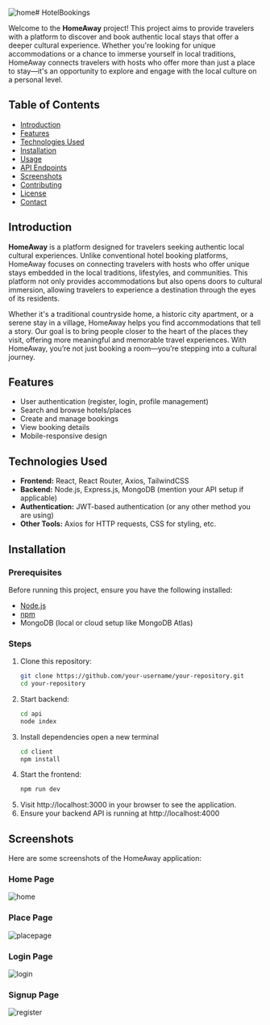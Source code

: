 ![home](https://github.com/user-attachments/assets/f1e0061e-da5b-41af-9977-65adc66089fc)# HotelBookings

Welcome to the **HomeAway** project!  This project aims to provide travelers with a platform to discover and book authentic local stays that offer a deeper cultural experience. Whether you're looking for unique accommodations or a chance to immerse yourself in local traditions, HomeAway connects travelers with hosts who offer more than just a place to stay—it's an opportunity to explore and engage with the local culture on a personal level.

## Table of Contents
- [Introduction](#introduction)
- [Features](#features)
- [Technologies Used](#technologies-used)
- [Installation](#installation)
- [Usage](#usage)
- [API Endpoints](#api-endpoints)
- [Screenshots](#screenshots)
- [Contributing](#contributing)
- [License](#license)
- [Contact](#contact)

## Introduction
**HomeAway**  is a platform designed for travelers seeking authentic local cultural experiences. Unlike conventional hotel booking platforms, HomeAway focuses on connecting travelers with hosts who offer unique stays embedded in the local traditions, lifestyles, and communities. This platform not only provides accommodations but also opens doors to cultural immersion, allowing travelers to experience a destination through the eyes of its residents.

Whether it's a traditional countryside home, a historic city apartment, or a serene stay in a village, HomeAway helps you find accommodations that tell a story. Our goal is to bring people closer to the heart of the places they visit, offering more meaningful and memorable travel experiences. With HomeAway, you’re not just booking a room—you’re stepping into a cultural journey.

## Features
- User authentication (register, login, profile management)
- Search and browse hotels/places
- Create and manage bookings
- View booking details
- Mobile-responsive design

## Technologies Used
- **Frontend:** React, React Router, Axios, TailwindCSS
- **Backend:** Node.js, Express.js, MongoDB (mention your API setup if applicable)
- **Authentication:** JWT-based authentication (or any other method you are using)
- **Other Tools:** Axios for HTTP requests, CSS for styling, etc.

## Installation

### Prerequisites
Before running this project, ensure you have the following installed:
- [Node.js](https://nodejs.org/)
- [npm](https://www.npmjs.com/)
- MongoDB (local or cloud setup like MongoDB Atlas)

### Steps
1. Clone this repository:
   ```bash
   git clone https://github.com/your-username/your-repository.git
   cd your-repository
2. Start backend:
   ```bash
   cd api
   node index
3. Install dependencies 
   open a new terminal
   ```bash
   cd client
   npm install
4. Start the frontend:
    ```bash
    npm run dev
5. Visit http://localhost:3000 in your browser to see the application.
6. Ensure your backend API is running at http://localhost:4000

## Screenshots

Here are some screenshots of the HomeAway application:

### Home Page
![home](https://github.com/user-attachments/assets/d7199706-e449-481f-8ab0-7d70a9e35c20)

### Place Page
![placepage](https://github.com/user-attachments/assets/24129a3d-f61f-4e4f-a492-292131ed4fff)


### Login Page
![login](https://github.com/user-attachments/assets/10cf4cd5-0afb-4d8c-a4a8-e2f3e1b3af35)


### Signup Page
![register](https://github.com/user-attachments/assets/12a7c3f2-f371-455d-befd-6c25230f4148)
